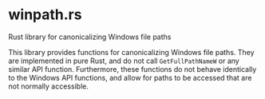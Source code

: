# winpath.rs
Rust library for canonicalizing Windows file paths

This library provides functions for canonicalizing Windows file paths.
They are implemented in pure Rust, and do not call `GetFullPathNameW` or any similar API function.
Furthermore, these functions do not behave identically to the Windows API functions, and allow for paths to be accessed
that are not normally accessible.
